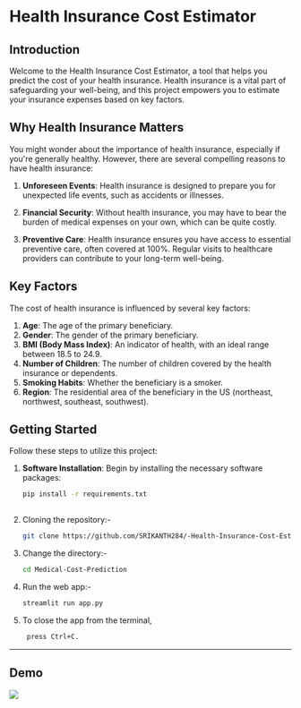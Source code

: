 # Health Insurance Cost Estimator


## Introduction

Welcome to the Health Insurance Cost Estimator, a tool that helps you predict the cost of your health insurance. Health insurance is a vital part of safeguarding your well-being, and this project empowers you to estimate your insurance expenses based on key factors.

## Why Health Insurance Matters

You might wonder about the importance of health insurance, especially if you're generally healthy. However, there are several compelling reasons to have health insurance:

1. **Unforeseen Events**: Health insurance is designed to prepare you for unexpected life events, such as accidents or illnesses.

2. **Financial Security**: Without health insurance, you may have to bear the burden of medical expenses on your own, which can be quite costly.

3. **Preventive Care**: Health insurance ensures you have access to essential preventive care, often covered at 100%. Regular visits to healthcare providers can contribute to your long-term well-being.

## Key Factors

The cost of health insurance is influenced by several key factors:

1. **Age**: The age of the primary beneficiary.
2. **Gender**: The gender of the primary beneficiary.
3. **BMI (Body Mass Index)**: An indicator of health, with an ideal range between 18.5 to 24.9.
4. **Number of Children**: The number of children covered by the health insurance or dependents.
5. **Smoking Habits**: Whether the beneficiary is a smoker.
6. **Region**: The residential area of the beneficiary in the US (northeast, northwest, southeast, southwest).

## Getting Started

Follow these steps to utilize this project:

1. **Software Installation**: Begin by installing the necessary software packages:
   ```bash
   pip install -r requirements.txt
    
2. Cloning the repository:- 
    ```bash
    git clone https://github.com/SRIKANTH284/-Health-Insurance-Cost-Estimation-Prediction-with-Machine-Learning.git
    ```
3. Change the directory:-
    ```bash
    cd Medical-Cost-Prediction
    ```
4. Run the web app:-
    ```bash
    streamlit run app.py
    ```
5. To close the app from the terminal, 
    ```bash
     press Ctrl+C.
    ```
----
<h2> Demo </h2>

![](demo.gif)
